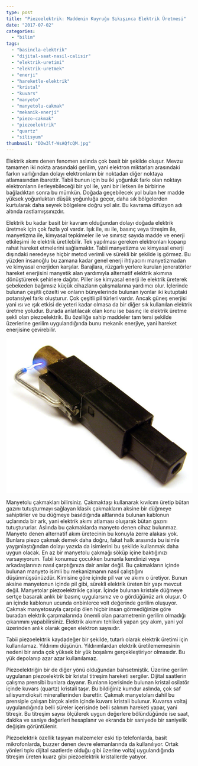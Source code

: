 ```yaml
---
type: post
title: "Piezoelektrik: Maddenin Kuyruğu Sıkışınca Elektrik Üretmesi"
date: "2017-07-02"
categories: 
  - "bilim"
tags: 
  - "basincla-elektrik"
  - "dijital-saat-nasil-calisir"
  - "elektrik-uretimi"
  - "elektrik-uretmek"
  - "enerji"
  - "hareketle-elektrik"
  - "kristal"
  - "kuvars"
  - "manyeto"
  - "manyetolu-cakmak"
  - "mekanik-enerji"
  - "piezo-cakmak"
  - "piezoelektrik"
  - "quartz"
  - "silisyum"
thumbnail: "DDw3lf-WsAQfcQM.jpg"
---
```


Elektrik akımı denen fenomen aslında çok basit bir şekilde oluşur. Mevzu tamamen iki nokta arasındaki gerilim, yani elektron miktarları arasındaki farkın varlığından dolayı elektronların bir noktadan diğer noktaya atlamasından ibarettir. Tabii bunun için bu iki yoğunluk farkı olan noktayı elektronların ilerleyebileceği bir yol ile, yani bir iletken ile birbirine bağladıktan sonra bu mümkün. Doğada geçebilecek yol bulan her madde yüksek yoğunluktan düşük yoğunluğa geçer, daha sık bölgelerden kurtularak daha seyrek bölgelere doğru yol alır. Bu kavrama difüzyon adı altında rastlamışsınızdır.

Elektrik bu kadar basit bir kavram olduğundan dolayı doğada elektrik üretmek için çok fazla yol vardır. Işık ile, ısı ile, basınç veya titreşim ile, manyetizma ile, kimyasal tepkimeler ile ve sınırsız sayıda madde ve enerji etkileşimi ile elektrik üretilebilir. Tek yapılması gereken elektronları koparıp rahat hareket etmelerini sağlamaktır. Tabii manyetizma ve kimyasal enerji dışındaki neredeyse hiçbir metod verimli ve sürekli bir şekilde iş görmez. Bu yüzden insanoğlu bu zamana kadar genel enerji ihtiyacını manyetizmadan ve kimyasal enerjiden karşılar. Barajlara, rüzgarlı yerlere kurulan jeneratörler hareket enerjisini manyetik alan yardımıyla alternatif elektrik akımına dönüştürerek şehirlere dağıtır. Piller ise kimyasal enerji ile elektrik üreterek şebekeden bağımsız küçük cihazların çalışmalarına yardımcı olur. İçlerinde bulunan çeşitli çözelti ve onların bünyelerinde bulunan iyonlar iki kutuptaki potansiyel farkı oluşturur. Çok çeşitli pil türleri vardır. Ancak güneş enerjisi yani ısı ve ışık etkisi de yeteri kadar olmasa da bir diğer sık kullanılan elektrik üretme yoludur. Burada anlatılacak olan konu ise basınç ile elektrik üretme şekli olan piezoelektrik. Bu özelliğe sahip maddeler tam tersi şekilde üzerlerine gerilim uygulandığında bunu mekanik enerjiye, yani hareket enerjisine çevirebilir.

![Çakmak manyetosu](images/manyeto.jpg)

Manyetolu çakmakları bilirsiniz. Çakmaktaşı kullanarak kıvılcım üretip bütan gazını tutuşturmayı sağlayan klasik çakmakların aksine bir düğmeye sahiptirler ve bu düğmeye basıldığında altlarında bulunan kablonun uçlarında bir ark, yani elektrik akımı atlaması oluşarak bütan gazını tutuştururlar. Aslında bu çakmaklarda manyeto denen cihaz bulunmaz. Manyeto denen alternatif akım üretecinin bu konuyla zerre alakası yok. Bunlara piezo çakmak demek daha doğru, fakat halk arasında bu isimle yaygınlaştığından dolayı yazıda da isimlerini bu şekilde kullanmak daha uygun olacak. En az bir manyetolu çakmağı söküp içine baktığınızı varsayıyorum. Tabii konumuz çocukken bununla kendinizi veya arkadaşlarınızı nasıl çarptığınıza dair anılar değil. Bu çakmakların içinde bulunan manyeto isimli bu mekanizmanın nasıl çalıştığını düşünmüşsünüzdür. Kimisine göre içinde pil var ve akımı o üretiyor. Bunun aksine manyetonun içinde pil gibi, sürekli elektrik üreten bir yapı mevcut değil. Manyetolar piezoelektrikle çalışır. İçinde bulunan kristale düğmeye sertçe basarak anlık bir basınç uygularsınız ve o gördüğünüz ark oluşur. O an içinde kablonun ucunda onbinlerce volt değerinde gerilim oluşuyor. Çakmak manyetosuyla çarpılıp ölen hiçbir insan görmediğinize göre buradan elektrik çarpmalarında önemli olan parametrenin gerilim olmadığı çıkarımını yapabilirsiniz. Elektrik akımını tehlikeli yapan şey akım, yani yol üzerinden anlık olarak geçen elektron sayısıdır.

Tabii piezoelektrik kaydadeğer bir şekilde, tutarlı olarak elektrik üretimi için kullanılamaz. Yıldırımı düşünün. Yıldırımlardan elektrik üretilememesinin nedeni bir anda çok yüksek bir yük boşalımı gerçekleştiriyor olmasıdır. Bu yük depolanıp azar azar kullanılamaz.

Piezoelektriğin bir de diğer yönü olduğundan bahsetmiştik. Üzerine gerilim uygulanan piezoelektrik bir kristal titreşim hareketi sergiler. Dijital saatlerin çalışma prensibi bunlara dayanır. Bunların içerisinde bulunan kristal osilatör içinde kuvars (quartz) kristali taşır. Bu bildiğiniz kumdur aslında, çok saf silisyumdioksit minerallerinden ibarettir. Çakmak manyetoları dahil bu prensiple çalışan birçok aletin içinde kuvars kristali bulunur. Kuvarsa voltaj uygulandığında belli süreler içerisinde belli salınım hareketi yapar, yani titreşir. Bu titreşim sayısı ölçülerek uygun değerlere bölündüğünde ise saat, dakika ve saniye değerleri hesaplanır ve ekranda bir saniyede bir saniyelik değişim görüntülenir.

Piezoelektrik özellik taşıyan malzemeler eski tip telefonlarda, basit mikrofonlarda, buzzer denen devre elemanlarında da kullanılıyor. Ortak yönleri tıpkı dijital saatlerde olduğu gibi üzerine voltaj uygulandığında titreşim üreten kuarz gibi piezoelektrik kristallerde yatıyor.
